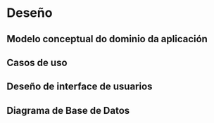 # Deseño

## Modelo conceptual do dominio da aplicación

## Casos de uso

## Deseño de interface de usuarios

## Diagrama de Base de Datos
